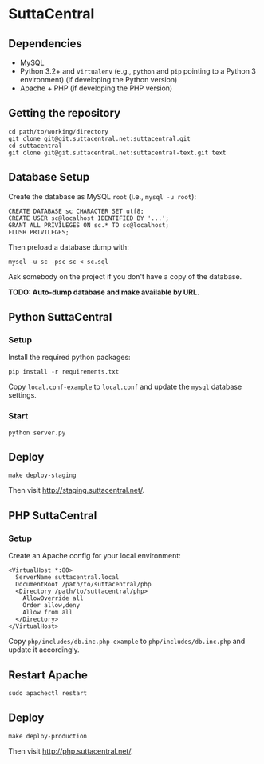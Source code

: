 # SuttaCentral

## Dependencies

- MySQL
- Python 3.2+ and `virtualenv` (e.g., `python` and `pip` pointing to a Python 3 environment) (if developing the Python version)
- Apache + PHP (if developing the PHP version)

## Getting the repository

    cd path/to/working/directory
    git clone git@git.suttacentral.net:suttacentral.git
    cd suttacentral
    git clone git@git.suttacentral.net:suttacentral-text.git text

## Database Setup

Create the database as MySQL `root` (i.e., `mysql -u root`):

    CREATE DATABASE sc CHARACTER SET utf8;
    CREATE USER sc@localhost IDENTIFIED BY '...';
    GRANT ALL PRIVILEGES ON sc.* TO sc@localhost;
    FLUSH PRIVILEGES;

Then preload a database dump with:

    mysql -u sc -psc sc < sc.sql

Ask somebody on the project if you don't have a copy of the database.

**TODO: Auto-dump database and make available by URL.**

## Python SuttaCentral

### Setup

Install the required python packages:

    pip install -r requirements.txt

Copy `local.conf-example` to `local.conf` and update the `mysql` database settings.

### Start

    python server.py

## Deploy

    make deploy-staging

Then visit <http://staging.suttacentral.net/>.

## PHP SuttaCentral

### Setup

Create an Apache config for your local environment:

    <VirtualHost *:80>
      ServerName suttacentral.local
      DocumentRoot /path/to/suttacentral/php
      <Directory /path/to/suttacentral/php>
        AllowOverride all
        Order allow,deny
        Allow from all
      </Directory>
    </VirtualHost>

Copy `php/includes/db.inc.php-example` to `php/includes/db.inc.php` and update it accordingly.

## Restart Apache

    sudo apachectl restart

## Deploy

    make deploy-production

Then visit <http://php.suttacentral.net/>.
